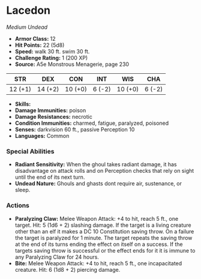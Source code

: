 # Lacedon

*Medium* *Undead*

- **Armor Class:** 12
- **Hit Points:** 22 (5d8)
- **Speed:** walk 30 ft. swim 30 ft.
- **Challenge Rating:** 1 (200 XP)
- **Source:** A5e Monstrous Menagerie, page 230

| STR | DEX | CON | INT | WIS | CHA |
| --- | --- | --- | --- | --- | --- |
| 12 (+1) | 14 (+2) | 10 (+0) | 6 (-2) | 10 (+0) | 6 (-2) |

- **Skills:** 
- **Damage Immunities:** poison
- **Damage Resistances:** necrotic
- **Condition Immunities:** charmed, fatigue, paralyzed, poisoned
- **Senses:** darkvision 60 ft., passive Perception 10
- **Languages:** Common

### Special Abilities

- **Radiant Sensitivity:** When the ghoul takes radiant damage, it has disadvantage on attack rolls and on Perception checks that rely on sight until the end of its next turn.
- **Undead Nature:** Ghouls and ghasts dont require air, sustenance, or sleep.

### Actions

- **Paralyzing Claw:** Melee Weapon Attack: +4 to hit, reach 5 ft., one target. Hit: 5 (1d6 + 2) slashing damage. If the target is a living creature other than an elf  it makes a DC 10 Constitution saving throw. On a failure  the target is paralyzed for 1 minute. The target repeats the saving throw at the end of its turns  ending the effect on itself on a success. If the targets saving throw is successful or the effect ends for it  it is immune to any Paralyzing Claw for 24 hours.
- **Bite:** Melee Weapon Attack: +4 to hit, reach 5 ft., one incapacitated creature. Hit: 6 (1d8 + 2) piercing damage.


